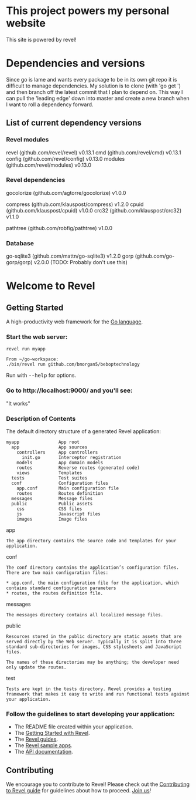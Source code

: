 # This project powers my personal website

This site is powered by revel!

# Dependencies and versions

Since go is lame and wants every package to be in its own git repo it is difficult to manage dependencies.
My solution is to clone (with 'go get <package>') and then branch off the latest commit that I plan to depend on.
This way I can pull the 'leading edge' down into master and create a new branch when I want to roll a dependency forward.

## List of current dependency versions

### Revel modules
revel   (github.com/revel/revel)    v0.13.1
cmd     (github.com/revel/cmd)      v0.13.1
config  (github.com/revel/config)   v0.13.0
modules (github.com/revel/modules)  v0.13.0

### Revel dependencies
gocolorize (github.com/agtorre/gocolorize) v1.0.0

compress (github.com/klauspost/compress) v1.2.0
cpuid    (github.com/klauspost/cpuid)    v1.0.0
crc32    (github.com/klauspost/crc32)    v1.1.0

pathtree (github.com/robfig/pathtree)    v1.0.0

### Database
go-sqlite3 (github.com/mattn/go-sqlite3) v1.2.0
gorp     (github.com/go-gorp/gorp)       v2.0.0 (TODO: Probably don't use this)


# Welcome to Revel

## Getting Started

A high-productivity web framework for the [Go language](http://www.golang.org/).

### Start the web server:

    revel run myapp

	From ~/go-workspace:
	./bin/revel run github.com/bmorgan5/beboptechnology

   Run with <tt>--help</tt> for options.

### Go to http://localhost:9000/ and you'll see:

"It works"

### Description of Contents

The default directory structure of a generated Revel application:

    myapp               App root
      app               App sources
        controllers     App controllers
          init.go       Interceptor registration
        models          App domain models
        routes          Reverse routes (generated code)
        views           Templates
      tests             Test suites
      conf              Configuration files
        app.conf        Main configuration file
        routes          Routes definition
      messages          Message files
      public            Public assets
        css             CSS files
        js              Javascript files
        images          Image files

app

    The app directory contains the source code and templates for your application.

conf

    The conf directory contains the application’s configuration files. There are two main configuration files:

    * app.conf, the main configuration file for the application, which contains standard configuration parameters
    * routes, the routes definition file.


messages

    The messages directory contains all localized message files.

public

    Resources stored in the public directory are static assets that are served directly by the Web server. Typically it is split into three standard sub-directories for images, CSS stylesheets and JavaScript files.

    The names of these directories may be anything; the developer need only update the routes.

test

    Tests are kept in the tests directory. Revel provides a testing framework that makes it easy to write and run functional tests against your application.

### Follow the guidelines to start developing your application:

* The README file created within your application.
* The [Getting Started with Revel](http://revel.github.io/tutorial/index.html).
* The [Revel guides](http://revel.github.io/manual/index.html).
* The [Revel sample apps](http://revel.github.io/samples/index.html).
* The [API documentation](https://godoc.org/github.com/revel/revel).

## Contributing
We encourage you to contribute to Revel! Please check out the [Contributing to Revel
guide](https://github.com/revel/revel/blob/master/CONTRIBUTING.md) for guidelines about how
to proceed. [Join us](https://groups.google.com/forum/#!forum/revel-framework)!
